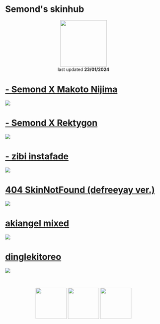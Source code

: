 # Semond's skinhub

<p align="center">
<a href="https://osu.ppy.sh/users/18592109">
  <img src="https://a.ppy.sh/18592109"  
       width="150"
       height="150"></a>
<br>
last updated <b>23/01/2024</b>
</p>

# [- Semond X Makoto Nijima](https://github.com/ryancranie/skinhub/raw/tyfh/player/semond/-%20Semond%20X%20Makoto%20Nijima.osk)
[![](https://i.imgur.com/sEQl3qS.jpeg)](https://github.com/ryancranie/skinhub/raw/tyfh/player/semond/-%20Semond%20X%20Makoto%20Nijima.osk)

# [- Semond X Rektygon](https://github.com/ryancranie/skinhub/raw/tyfh/player/semond/-%20Semond%20X%20Rektygon.osk)
[![](https://i.imgur.com/WNpq70Z.jpeg)](https://github.com/ryancranie/skinhub/raw/tyfh/player/semond/-%20Semond%20X%20Rektygon.osk)

# [- zibi instafade](https://github.com/ryancranie/skinhub/raw/tyfh/player/semond/-%20zibi%20instafade.osk)
[![](https://i.imgur.com/m3Mx2TT.jpeg)](https://github.com/ryancranie/skinhub/raw/tyfh/player/semond/-%20zibi%20instafade.osk)

# [404 SkinNotFound (defreeyay ver.)](https://github.com/ryancranie/skinhub/raw/tyfh/player/semond/404%20SkinNotFound%20(defreeyay%20ver.).osk)
[![](https://i.imgur.com/4VAFhTS.jpeg)](https://github.com/ryancranie/skinhub/raw/tyfh/player/semond/404%20SkinNotFound%20(defreeyay%20ver.).osk)

# [akiangel mixed](https://github.com/ryancranie/skinhub/raw/tyfh/player/semond/akiangel%20mixed.osk)
[![](https://i.imgur.com/VzMOt6H.jpeg)](https://github.com/ryancranie/skinhub/raw/tyfh/player/semond/akiangel%20mixed.osk)

# [dinglekitoreo](https://github.com/Semond4/Skins/blob/tyfh/player/semond/dinglekitoreo.osk)
[![](https://i.imgur.com/pIaWkb1.jpg)](https://github.com/Semond4/Skins/blob/tyfh/player/semond/dinglekitoreo.osk)
<p align="center">
  <br></br>
  <a href="https://www.twitch.tv/semondlive">
  <img src="https://i.imgur.com/HM030lk.png" 
       width="100" 
       height="100"></a>
  <a href="https://www.youtube.com/channel/UCrtXOKU9jeGjnzYqnA4HA0Q">
  <img src="https://i.imgur.com/YWbDUUy.png"  
       width="100" 
       height="100"></a>
  <a href="https://twitter.com/Semond_">
  <img src="https://i.imgur.com/PUQ5uWf.png" 
       width="100" 
       height="100"></a>
  <br></br>

 </p>



